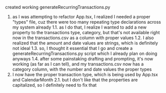 created working generateRecurringTransactions.py
1. as I was attempting to refactor App.tsx, I realized I needed a proper "types" file, cuz there were too many repeating type declarations across my system already
  1.1. as I do that, I realize I wanted to add a new property to the transactions type, category, but that's not available right now in the transactions.csv as a column with proper values
  1.2. I also realized that the amount and date values are strings, which is definitely not ideal
  1.3. so, I thought it essential that I go and create a generateRecurringTransactions.py script which I already plan on doing anyways
  1.4. after some painstaking drafting and prompting, it's now working (as far as I can tell), and my transactions.csv now has a category column, with the number and date values the proper types
2. I now have the proper transaction type, which is being used by App.tsx and CalendarMonth
  2.1. but I don't like that the properties are capitalized, so I definitely need to fix that